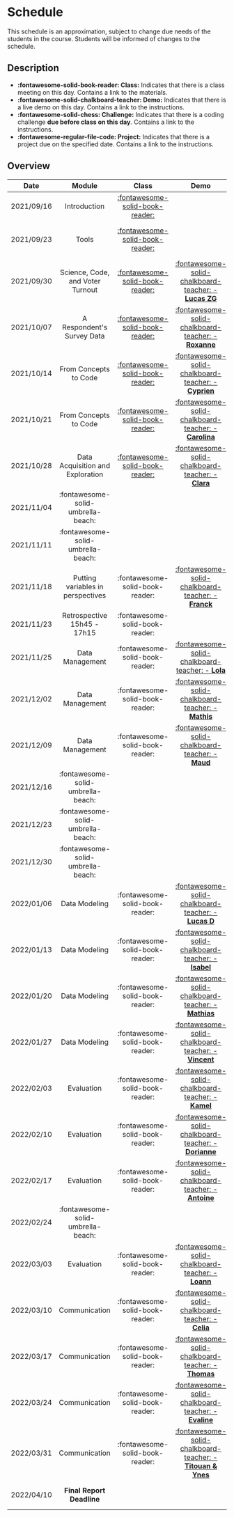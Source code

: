 # Schedule

This schedule is an approximation, subject to change due needs of the students in the course. Students will be informed of changes to the schedule.

## Description
- **:fontawesome-solid-book-reader: Class:** Indicates that there is a class meeting on this day. Contains a link to the materials.
- **:fontawesome-solid-chalkboard-teacher: Demo:** Indicates that there is a live demo on this day. Contains a link to the instructions.
- **:fontawesome-solid-chess: Challenge:** Indicates that there is a coding challenge **due before class on this day**. Contains a link to the instructions.
- **:fontawesome-regular-file-code: Project:** Indicates that there is a project due on the specified date. Contains a link to the instructions.

## Overview
<!-- TODO: REPLACE | 2021/10/21 | Introduction to data exploration   | [:fontawesome-solid-book-reader:](modules/programming-4.md)   | [:fontawesome-solid-chalkboard-teacher: - **Carolina**](activities/participation.md)       | [**:fontawesome-solid-chess: - C2**](https://colab.research.google.com/github/mickaeltemporao/itds/blob/main/materials/assignment-2.ipynb) | -->

| Date       | Module                           | Class                                                       | Demo                                                                                 | Deadline                                                                                                                                   |
| :-:        | :-:                              | :-:                                                         | :-:                                                                                  | :-:                                                                                                                                        |
| 2021/09/16 | Introduction                     | [:fontawesome-solid-book-reader:](modules/introduction.md)  |                                                                                      |                                                                                                                                            |
| 2021/09/23 | Tools                            | [:fontawesome-solid-book-reader:](modules/tools.md)         |                                                                                      | [**:fontawesome-regular-paper-plane: Onboarding**](resources/onboarding.md)                                                                |
| 2021/09/30 | Science, Code, and Voter Turnout | [:fontawesome-solid-book-reader:](modules/programming-1.md) | [:fontawesome-solid-chalkboard-teacher: - **Lucas ZG**](activities/participation.md) | [**:fontawesome-solid-chess: - C1**](https://colab.research.google.com/github/mickaeltemporao/itds/blob/main/materials/assignment-1.ipynb) |
| 2021/10/07 | A Respondent's Survey Data       | [:fontawesome-solid-book-reader:](modules/programming-2.md) | [:fontawesome-solid-chalkboard-teacher: - **Roxanne**](activities/participation.md)  |                                                                                                                                            |
| 2021/10/14 | From Concepts to Code            | [:fontawesome-solid-book-reader:](modules/programming-3.md) | [:fontawesome-solid-chalkboard-teacher: - **Cyprien**](activities/participation.md)        ||
| 2021/10/21 | From Concepts to Code              | [:fontawesome-solid-book-reader:](modules/programming-4.md) | [:fontawesome-solid-chalkboard-teacher: - **Carolina**](activities/participation.md)       | [**:fontawesome-solid-chess: - C2**](https://colab.research.google.com/github/mickaeltemporao/itds/blob/main/materials/assignment-2.ipynb) |
| 2021/10/28 | Data Acquisition and Exploration   | [:fontawesome-solid-book-reader:](modules/exploration-1.md) | [:fontawesome-solid-chalkboard-teacher: - **Clara**](activities/participation.md)          |                                                                                                                                            |
| 2021/11/04 | :fontawesome-solid-umbrella-beach: |                                                             |                                                                                            |                                                                                                                                            |
| 2021/11/11 | :fontawesome-solid-umbrella-beach: |                                                             |                                                                                            |                                                                                                                                            |
| 2021/11/18 | Putting variables in perspectives  | :fontawesome-solid-book-reader:                             | [:fontawesome-solid-chalkboard-teacher: - **Franck**](activities/participation.md)         |                                                                                                                                            |
| 2021/11/23 | Retrospective 15h45 - 17h15        | :fontawesome-solid-book-reader:                             |                                                                                            |                                                                                                                                            |
| 2021/11/25 | Data Management                    | :fontawesome-solid-book-reader:                             | [:fontawesome-solid-chalkboard-teacher: - **Lola**](activities/participation.md)           | **:fontawesome-solid-chess: - C3**                                                                                                         |
| 2021/12/02 | Data Management                    | :fontawesome-solid-book-reader:                             | [:fontawesome-solid-chalkboard-teacher: - **Mathis**](activities/participation.md)         |                                                                                                                                            |
| 2021/12/09 | Data Management                    | :fontawesome-solid-book-reader:                             | [:fontawesome-solid-chalkboard-teacher: - **Maud**](activities/participation.md)           |                                                                                                                                            |
| 2021/12/16 | :fontawesome-solid-umbrella-beach: |                                                             |                                                                                            |                                                                                                                                            |
| 2021/12/23 | :fontawesome-solid-umbrella-beach: |                                                             |                                                                                            |                                                                                                                                            |
| 2021/12/30 | :fontawesome-solid-umbrella-beach: |                                                             |                                                                                            |                                                                                                                                            |
| 2022/01/06 | Data Modeling                      | :fontawesome-solid-book-reader:                             | [:fontawesome-solid-chalkboard-teacher: - **Lucas D**](activities/participation.md)        | **:fontawesome-solid-chess: - C4**                                                                                                         |
| 2022/01/13 | Data Modeling                      | :fontawesome-solid-book-reader:                             | [:fontawesome-solid-chalkboard-teacher: - **Isabel**](activities/participation.md)         |                                                                                                                                            |
| 2022/01/20 | Data Modeling                      | :fontawesome-solid-book-reader:                             | [:fontawesome-solid-chalkboard-teacher: - **Mathias**](activities/participation.md)        |                                                                                                                                            |
| 2022/01/27 | Data Modeling                      | :fontawesome-solid-book-reader:                             | [:fontawesome-solid-chalkboard-teacher: - **Vincent**](activities/participation.md)        |                                                                                                                                            |
| 2022/02/03 | Evaluation                         | :fontawesome-solid-book-reader:                             | [:fontawesome-solid-chalkboard-teacher: - **Kamel**](activities/participation.md)          | **:fontawesome-solid-chess: - C5**                                                                                                         |
| 2022/02/10 | Evaluation                         | :fontawesome-solid-book-reader:                             | [:fontawesome-solid-chalkboard-teacher: - **Dorianne**](activities/participation.md)       |                                                                                                                                            |
| 2022/02/17 | Evaluation                         | :fontawesome-solid-book-reader:                             | [:fontawesome-solid-chalkboard-teacher: - **Antoine**](activities/participation.md)        |                                                                                                                                            |
| 2022/02/24 | :fontawesome-solid-umbrella-beach: |                                                             |                                                                                            |                                                                                                                                            |
| 2022/03/03 | Evaluation                         | :fontawesome-solid-book-reader:                             | [:fontawesome-solid-chalkboard-teacher: - **Loann**](activities/participation.md)          |                                                                                                                                            |
| 2022/03/10 | Communication                      | :fontawesome-solid-book-reader:                             | [:fontawesome-solid-chalkboard-teacher: - **Celia**](activities/participation.md)          | **:fontawesome-solid-chess: - C6**                                                                                                         |
| 2022/03/17 | Communication                      | :fontawesome-solid-book-reader:                             | [:fontawesome-solid-chalkboard-teacher: - **Thomas**](activities/participation.md)         |                                                                                                                                            |
| 2022/03/24 | Communication                      | :fontawesome-solid-book-reader:                             | [:fontawesome-solid-chalkboard-teacher: - **Evaline**](activities/participation.md)        |                                                                                                                                            |
| 2022/03/31 | Communication                      | :fontawesome-solid-book-reader:                             | [:fontawesome-solid-chalkboard-teacher: - **Titouan & Ynes**](activities/participation.md) |                                                                                                                                            |
| 2022/04/10 | **Final Report Deadline**          |                                                             |                                                                                            | **:fontawesome-regular-file-code: Project**                                                                                                |

